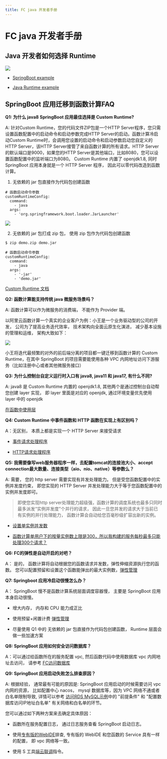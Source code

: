 ```yaml
---
title: FC java 开发者手册
---
```


# FC java 开发者手册

## Java 开发者如何选择 Runtime

![](https://img.alicdn.com/imgextra/i3/O1CN016pMJBK1lCCkGkaL6U_!!6000000004782-2-tps-1627-333.png)

- [SpringBoot example](https://github.com/devsapp/start-web-framework/tree/master/web-framework/java/springboot/src)

- [Java Runtime example](https://github.com/devsapp/start-fc/tree/main/fc-java/hello-world/src)

## SpringBoot 应用迁移到函数计算FAQ

**Q1: 为什么 java8 SpringBoot 应用最佳选择是 Custom Runtime?**

A:  针对Custom Runtime，您的代码文件ZIP包是一个HTTP Server程序，您只需设置函数配置中的启动命令和启动参数完成HTTP Server的启动。函数计算冷启动Custom Runtime时，会调用您设置的启动命令和启动参数启动您自定义的HTTP Server，该HTTP Server接管了来自函数计算的所有请求。HTTP Server的默认端口是9000，如果您的HTTP Server是其他端口，比如8080，您可以设置函数配置中的监听端口为8080。 Custom Runtime 内置了 openjdk1.8,  同时 SpringBoot 应用本身就是一个 HTTP Server 程序， 因此可以零代码改造到函数计算。

1.  无依赖的 jar 包直接作为代码包创建函数

```
# 函数启动命令参数
customRuntimeConfig:
  command:
    - java
  args:
    - 'org.springframework.boot.loader.JarLauncher'
```
![](https://img.alicdn.com/imgextra/i4/O1CN01kxfCN81FBgas6thjt_!!6000000000449-2-tps-1388-771.png)

2.  无依赖的 jar 包打成 zip 包， 使用 zip 包作为代码包创建函数 

```
$ zip demo.zip demo.jar
	
# 函数启动命令参数
customRuntimeConfig:
  command:
    - java 
  args:
    - '-jar'
    - 'demo.jar'	
```

[Custom Runtime 文档](https://help.aliyun.com/document_detail/425055.html)

**Q2: 函数计算能支持传统 java 微服务场景吗？**

A: 函数计算可以作为微服务的消费端， 不能作为 Provider 端。

以阿里云函数计算一个真实的企业客户为例：小王是一个业务驱动型的公司的开发， 公司为了提高业务迭代效率， 技术架构向全面云原生化演进， 减少基本设施的管理和运维， 架构大致如下：

![](https://img.alicdn.com/imgextra/i1/O1CN018FtXpy1tQPyWERMHy_!!6000000005896-2-tps-1508-1378.png)

小王将迭代最频繁的对外的前后端分离的项目都一键迁移到函数计算的 Custom Runtime，在其中 SpringBoot 的项目需要能使用各种 VPC 内网地址访问下游服务（比如注册中心或者其他微服务接口）

**Q3: 为什么控制台自定义运行时入口有 java8, java11 和 java17,  有什么不同?**

A: java8 是 Custom Runtime 内置的 openjdk1.8, 其他两个是通过控制台自动帮您创建 layer 实现， 即 layer 里面是对应的 openjdk,  通过环境变量优先使用  layer 中的 openjdk

[在函数中使用层](https://help.aliyun.com/document_detail/193057.html)

**Q4: Custom Runtime 中事件函数和 HTTP 函数在实现上有区别吗？**

A：无区别， 本质上都是实现一个 HTTP Server 来接受请求

- [事件请求处理程序](https://help.aliyun.com/document_detail/191342.html)

- [HTTP请求处理程序](https://help.aliyun.com/document_detail/191345.html)


**Q5: 我需要像写web服务器程序一样，去配置tomcat的连接池大小、accept connection最大数量、连接类型（aio、nio、native）等参数么？**

A: 需要， 您的 http server 需要实现有并发处理能力。 但是受您函数配置中的实例并发度约束， 即您实现的 HTTP Server 并发处理能力大于等于您函数配置中的实例并发度即可。
> 即使您实现http server处理能力超级强，函数计算的调度系统也最多只同时最多派发“实例并发度”个并行的请求， 因此一旦您并发的请求大于当前已有实例的并行处理能力， 函数计算会自动给您百毫秒级扩容出新的实例。

- [设置单实例并发数](https://help.aliyun.com/document_detail/181603.html)

- [函数计算单用户下的按量实例数上限是300，所以我构建的服务每秒最多只能处理300个请求？](https://help.aliyun.com/document_detail/181820.htm)

**Q6: FC的弹性是自动开启的对吧？**

A： 是的， 函数计算将自动根据您的函数请求并发数，弹性伸缩资源执行您的函数。 您可以配置预留和设置这个函数能弹出的最大实例数，[弹性管理](https://help.aliyun.com/document_detail/185038.html)

**Q7:  Springboot 应用冷启动很慢怎么办？**

A： SpringBoot 慢不是函数计算系统层面调度容器慢， 主要是 SpringBoot 应用本身启动很慢。

- 增大内存， 内存和 CPU 能力成正比

- 使用预留+闲置计费  [弹性管理](https://help.aliyun.com/document_detail/185038.html)

- 尽量使用 Q1 中的 无依赖的 jar 包直接作为代码包创建函数， Runtime 层面会做一些加速方案

**Q8:  SpringBoot 应用如何安全访问数据库？**

A：可以通过给函数所在的服务配置 vpc,  然后函数代码中使用数据库 vpc 内网地址去访问， 请参考 [FC访问数据库](https://help.aliyun.com/document_detail/84514.html)


**Q9:  SpringBoot 应用启动失败怎么排查原因？**

A: 根据经验， 通常最有可能的原因是: SpringBoot 应用启动的时候需要访问 vpc 内网的资源， 比如配置中心 nacos， mysql 数据库等，因为 VPC 网络不通或者白名单限制导致, 详情可以参考 [访问RDS MySQL示例](https://help.aliyun.com/document_detail/147916.html)中的 "前提条件" 和 "配置数据库访问IP地址白名单" 有关网络和白名单的环节。

您可以通过如下两种方案来去确定具体原因：

- 函数所在服务配置日志， 通过日志服务查看 SpringBoot 启动日志。

- 使用[专有版的WebIDE](https://help.aliyun.com/document_detail/601583.html#p-5uk-30m-evu)排查, 专有版的 WebIDE 和您函数的 Service 具有一样的配置， 即 vpc 网络等一致。

- 使用 S 工具[端云联调](https://docs.serverless-devs.com/fc/command/proxied)指令。